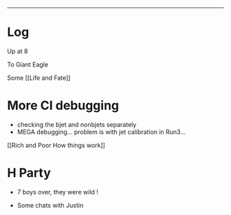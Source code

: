 

---

# Log

Up at 8

To Giant Eagle

Some [[Life and Fate]]

# More CI debugging 
- checking the bjet and nonbjets separately 
- MEGA debugging... problem is with jet calibration in Run3...


[[Rich and Poor How things work]]

# H Party
* 7 boys over, they were wild !
- Some chats with Justin

